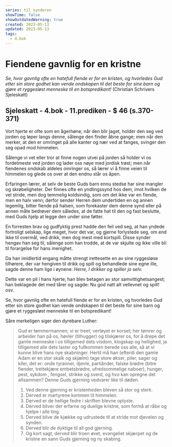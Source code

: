 ```yaml
---
series: til synderen
showTime: false
showOutdatedWarning: true
created: 2023-05-13
updated: 2023-05-13
tags:
  - 4.bok
---
```


# Fiendene gavnlig for en kristne
_Se, hvor gavnlig ofte en hatefull fiende er for en kristen, og hvorledes Gud etter sin store godhet kan vende ondskapen til det beste for sine barn og gjøre et ryggesløst menneske til en botspredikant!_ (Christian Schrivers Sjeleskatt)

## Sjeleskatt - 4.bok - 11.prediken - $ 46 (s.370-371)
Vort hjerte er ofte som en ågerhøne; når den blir jaget, holder den seg ved jorden og løper langs denne, sålenge den finder åbne gange; men når den merker, at den er omringet på alle kanter og nær ved at fanges, svinger den seg opad mod himmelen. 

Sålenge vi vet eller tror at finne nogen utvei på jorden så holder vi os fordetmeste ved jorden og lader oss nøye med jordisk trøst; men når fiendenes ondskab aldeles omringer os, så lærer vi å finne veien til himmelen og glede os over at den endnu står os åpen. 

Erfaringen lærer, at selv de beste Guds barn ennu stedse har sine mangler og skrøbeligheter. Der finnes ofte en yndlingssynd hos dem, imot hvilken de vel stride, men dog temmelig koldsindig, som om det ikke var en fiende, men en halv venn; derfor sender Herren dem undertiden en og annen legemlig, bitter fiende på halsen, som forekaster dem denne synd eller på annen måte bedrøver dem således, at de fatte hat til den og fast beslutte, med Guds hjelp at legge den under sine føtter.

En forresten brav og gudfyktig prest hadde den feil ved seg, at han yndede fortroligt selskap, lige meget, hvor det var, og gjerne forlystede seg, om end ikke til overmål, ved drikk, men dog mest med kortspill. Disse synder hengav han seg til, sålenge som han trodde, at de var skjulte og ikke ville bli til forargelse for hans menighet.

Da han imidlertid engang måtte strengt irettesette en av sine ryggesløse tilhørere, der var hengiven til drikk og spill og behandlede sine egne ille, sagde denne ham lige i øynene: _Herre, I drikker og spiller jo selv._

Dette var en pil i hans hjerte; han blev betagen av stor samvittighetsangest; han beklagede det med tårer og sagde: Nu god natt alt vellevnet og spill! osv. 

Se, hvor gavnlig ofte en hatefull fiende er for en kristen, og hvorledes Gud etter sin store godhet kan vende ondskapen til det beste for sine barn og gjøre et ryggesløst menneske til en botspredikant!

Såre merkeligen siger den dyrebare Luther:

> Gud er tømmermannen; vi er treet; vertøyet er korset; her tømrer og arbeider han på os, høvler (tilhugger) og tilskjærer os, for å drepe det gamle menneske i os tilligemed dets visdom, klogskap og hellighed, ja tilligemed alle dets laster og fullkommen berede oss alle, så at vi kunne blive hans nye skabninger. Hertil må han (efterdi den gamle Adam er en stor skalk og skjælm) tage store økser, piler, sager og kiler, det er: onde tyranner, djevle, partiånder, falske brødre (bitre fiender, trettekjære embetsbrødre, ufredsommelige naboer), hunger, pest, sykdom , fengsel, strikke og sverd, og hvo kan opregne det altsammen? Denne Guds gjerning vedvarer like til døden.
> 1. Ved denne gjerning er kristenheden bleven så stor og sterk.
> 2. Derved er martyrene kommen til himmelen.
> 3. Derved er de hellige fedre i skriften blevne oplyste.
> 4. Derved bliver der erfarne og duelige kristne, som formå at råbe og hjelpe i alle ting. 
> 5. Derved blive de kjække og udrustede til at stride mot djevelen og synden.
> 6. Derved blir de dyktige til all god gjerning.
> 7. Og kort sagt, derved blir troen øvet, evangeliet skjærpet og de kristne en sann Guds gjerning og ny skabing.
